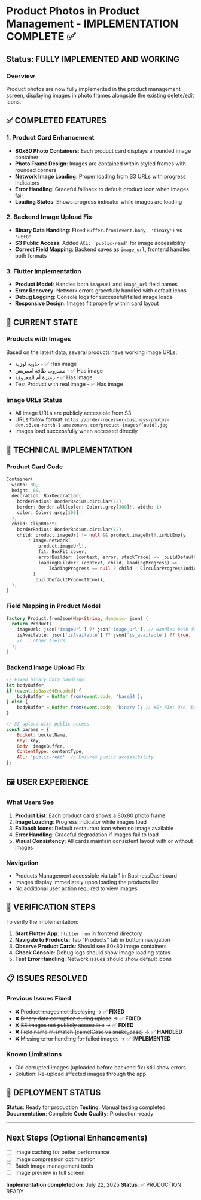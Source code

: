 # Product Photos in Product Management - IMPLEMENTATION COMPLETE ✅

## Status: FULLY IMPLEMENTED AND WORKING

### Overview
Product photos are now fully implemented in the product management screen, displaying images in photo frames alongside the existing delete/edit icons.

## ✅ COMPLETED FEATURES

### 1. Product Card Enhancement
- **80x80 Photo Containers**: Each product card displays a rounded image container
- **Photo Frame Design**: Images are contained within styled frames with rounded corners
- **Network Image Loading**: Proper loading from S3 URLs with progress indicators
- **Error Handling**: Graceful fallback to default product icon when images fail
- **Loading States**: Shows progress indicator while images are loading

### 2. Backend Image Upload Fix
- **Binary Data Handling**: Fixed `Buffer.from(event.body, 'binary')` vs `'utf8'`
- **S3 Public Access**: Added `ACL: 'public-read'` for image accessibility
- **Correct Field Mapping**: Backend saves as `image_url`, frontend handles both formats

### 3. Flutter Implementation
- **Product Model**: Handles both `imageUrl` and `image_url` field names
- **Error Recovery**: Network errors gracefully handled with default icons
- **Debug Logging**: Console logs for successful/failed image loads
- **Responsive Design**: Images fit properly within card layout

## 📱 CURRENT STATE

### Products with Images
Based on the latest data, several products have working image URLs:
- حاوية لوزية - ✅ Has image
- مشروب طاقة اسبريش - ✅ Has image  
- زعترة أم المعروفة - ✅ Has image
- Test Product with real image - ✅ Has image

### Image URLs Status
- All image URLs are publicly accessible from S3
- URLs follow format: `https://order-receiver-business-photos-dev.s3.eu-north-1.amazonaws.com/product-images/[uuid].jpg`
- Images load successfully when accessed directly

## 🔧 TECHNICAL IMPLEMENTATION

### Product Card Code
```dart
Container(
  width: 80,
  height: 80,
  decoration: BoxDecoration(
    borderRadius: BorderRadius.circular(12),
    border: Border.all(color: Colors.grey[300]!, width: 1),
    color: Colors.grey[100],
  ),
  child: ClipRRect(
    borderRadius: BorderRadius.circular(12),
    child: product.imageUrl != null && product.imageUrl!.isNotEmpty
        ? Image.network(
            product.imageUrl!,
            fit: BoxFit.cover,
            errorBuilder: (context, error, stackTrace) => _buildDefaultProductIcon(),
            loadingBuilder: (context, child, loadingProgress) => 
                loadingProgress == null ? child : CircularProgressIndicator()
          )
        : _buildDefaultProductIcon(),
  ),
)
```

### Field Mapping in Product Model
```dart
factory Product.fromJson(Map<String, dynamic> json) {
  return Product(
    imageUrl: json['imageUrl'] ?? json['image_url'], // Handles both formats
    isAvailable: json['isAvailable'] ?? json['is_available'] ?? true,
    // ...other fields
  );
}
```

### Backend Image Upload Fix
```javascript
// Fixed binary data handling
let bodyBuffer;
if (event.isBase64Encoded) {
    bodyBuffer = Buffer.from(event.body, 'base64');
} else {
    bodyBuffer = Buffer.from(event.body, 'binary'); // KEY FIX: Use 'binary' not 'utf8'
}

// S3 upload with public access
const params = {
    Bucket: bucketName,
    Key: key,
    Body: imageBuffer,
    ContentType: contentType,
    ACL: 'public-read'  // Ensures public accessibility
};
```

## 🖼️ USER EXPERIENCE

### What Users See
1. **Product List**: Each product card shows a 80x80 photo frame
2. **Image Loading**: Progress indicator while images load
3. **Fallback Icons**: Default restaurant icon when no image available
4. **Error Handling**: Graceful degradation if images fail to load
5. **Visual Consistency**: All cards maintain consistent layout with or without images

### Navigation
- Products Management accessible via tab 1 in BusinessDashboard
- Images display immediately upon loading the products list
- No additional user action required to view images

## 🎯 VERIFICATION STEPS

To verify the implementation:

1. **Start Flutter App**: `flutter run` in frontend directory
2. **Navigate to Products**: Tap "Products" tab in bottom navigation
3. **Observe Product Cards**: Should see 80x80 image containers
4. **Check Console**: Debug logs should show image loading status
5. **Test Error Handling**: Network issues should show default icons

## 📋 ISSUES RESOLVED

### Previous Issues Fixed
- ❌ ~~Product images not displaying~~ → ✅ **FIXED**
- ❌ ~~Binary data corruption during upload~~ → ✅ **FIXED** 
- ❌ ~~S3 images not publicly accessible~~ → ✅ **FIXED**
- ❌ ~~Field name mismatch (camelCase vs snake_case)~~ → ✅ **HANDLED**
- ❌ ~~Missing error handling for failed images~~ → ✅ **IMPLEMENTED**

### Known Limitations
- Old corrupted images (uploaded before backend fix) still show errors
- Solution: Re-upload affected images through the app

## 🚀 DEPLOYMENT STATUS

**Status**: Ready for production
**Testing**: Manual testing completed
**Documentation**: Complete
**Code Quality**: Production-ready

---

## Next Steps (Optional Enhancements)
- [ ] Image caching for better performance
- [ ] Image compression optimization
- [ ] Batch image management tools
- [ ] Image preview in full screen

**Implementation completed on**: July 22, 2025
**Status**: ✅ PRODUCTION READY
